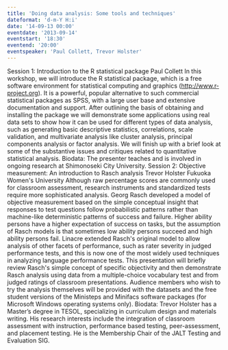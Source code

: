 ```yaml
---
title: 'Doing data analysis: Some tools and techniques'
dateformat: 'd-m-Y H:i'
date: '14-09-13 00:00'
eventdate: '2013-09-14'
eventstart: '18:30'
eventend: '20:00'
eventspeaker: 'Paul Collett, Trevor Holster'
---
```


Session 1:
Introduction to the R statistical package
Paul Collett
In this workshop, we will introduce the R statistical package, which is a free software environment for statistical computing and graphics (http://www.r-project.org). It is a powerful, popular alternative to such commercial statistical packages as SPSS, with a large user base and extensive documentation and support.
After outlining the basis of obtaining and installing the package we will demonstrate some applications using real data sets to show how it can be used for different types of data analysis, such as generating basic descriptive statistics, correlations, scale validation, and multivariate analysis like cluster analysis, principal components analysis or factor analysis.
We will finish up with a brief look at some of the substantive issues and critiques related to quantitative statistical analysis.
Biodata: The presenter teaches and is involved in ongoing research at Shimonoseki City University.
Session 2:
Objective measurement: An introduction to Rasch analysis
Trevor Holster
Fukuoka Women's University
Although raw percentage scores are commonly used for classroom assessment, research instruments and standardized tests require more sophisticated analysis. Georg Rasch developed a model of objective measurement based on the simple conceptual insight that responses to test questions follow probabilistic patterns rather than machine-like deterministic patterns of success and failure. Higher ability persons have a higher expectation of success on tasks, but the assumption of Rasch models is that sometimes low ability persons succeed and high ability persons fail. Linacre extended Rasch's original model to allow analysis of other facets of performance, such as rater severity in judged performance tests, and this is now one of the most widely used techniques in analyzing language performance tests. This presentation will briefly review Rasch's simple concept of specific objectivity and then demonstrate Rasch analysis using data from a multiple-choice vocabulary test and from judged ratings of classroom presentations. Audience members who wish to try the analysis themselves will be provided with the datasets and the free student versions of the Ministeps and Minifacs software packages (for Microsoft Windows operating systems only).
Biodata: Trevor Holster has a Master’s degree in TESOL, specializing in curriculum design and materials writing. His research interests include the integration of classroom assessment with instruction, performance based testing, peer-assessment, and placement testing. He is the Membership Chair of the JALT Testing and Evaluation SIG.

